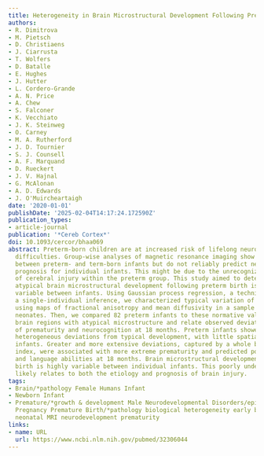 ```yaml
---
title: Heterogeneity in Brain Microstructural Development Following Preterm Birth
authors:
- R. Dimitrova
- M. Pietsch
- D. Christiaens
- J. Ciarrusta
- T. Wolfers
- D. Batalle
- E. Hughes
- J. Hutter
- L. Cordero-Grande
- A. N. Price
- A. Chew
- S. Falconer
- K. Vecchiato
- J. K. Steinweg
- O. Carney
- M. A. Rutherford
- J. D. Tournier
- S. J. Counsell
- A. F. Marquand
- D. Rueckert
- J. V. Hajnal
- G. McAlonan
- A. D. Edwards
- J. O'Muircheartaigh
date: '2020-01-01'
publishDate: '2025-02-04T14:17:24.172590Z'
publication_types:
- article-journal
publication: '*Cereb Cortex*'
doi: 10.1093/cercor/bhaa069
abstract: Preterm-born children are at increased risk of lifelong neurodevelopmental
  difficulties. Group-wise analyses of magnetic resonance imaging show many differences
  between preterm- and term-born infants but do not reliably predict neurocognitive
  prognosis for individual infants. This might be due to the unrecognized heterogeneity
  of cerebral injury within the preterm group. This study aimed to determine whether
  atypical brain microstructural development following preterm birth is significantly
  variable between infants. Using Gaussian process regression, a technique that allows
  a single-individual inference, we characterized typical variation of brain microstructure
  using maps of fractional anisotropy and mean diffusivity in a sample of 270 term-born
  neonates. Then, we compared 82 preterm infants to these normative values to identify
  brain regions with atypical microstructure and relate observed deviations to degree
  of prematurity and neurocognition at 18 months. Preterm infants showed strikingly
  heterogeneous deviations from typical development, with little spatial overlap between
  infants. Greater and more extensive deviations, captured by a whole brain atypicality
  index, were associated with more extreme prematurity and predicted poorer cognitive
  and language abilities at 18 months. Brain microstructural development after preterm
  birth is highly variable between individual infants. This poorly understood heterogeneity
  likely relates to both the etiology and prognosis of brain injury.
tags:
- Brain/*pathology Female Humans Infant
- Newborn Infant
- Premature/*growth & development Male Neurodevelopmental Disorders/epidemiology/etiology
  Pregnancy Premature Birth/*pathology biological heterogeneity early brain development
  neonatal MRI neurodevelopment prematurity
links:
- name: URL
  url: https://www.ncbi.nlm.nih.gov/pubmed/32306044
---
```

